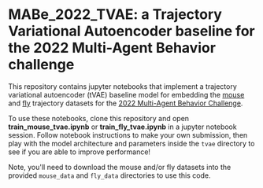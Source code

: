 # MABe_2022_TVAE: a Trajectory Variational Autoencoder baseline for the 2022 Multi-Agent Behavior challenge

This repository contains jupyter notebooks that implement a trajectory variational autoencoder (tVAE) baseline model for embedding the [mouse](https://www.aicrowd.com/challenges/multi-agent-behavior-challenge-2022/problems/mabe-2022-mouse-triplets) and [fly](https://www.aicrowd.com/challenges/multi-agent-behavior-challenge-2022/problems/mabe-2022-fruit-fly-groups) trajectory datasets for the [2022 Multi-Agent Behavior Challenge](https://www.aicrowd.com/challenges/multi-agent-behavior-challenge-2022).

To use these notebooks, clone this repository and open **train_mouse_tvae.ipynb** or **train_fly_tvae.ipynb** in a jupyter notebook session. Follow notebook instructions to make your own submission, then play with the model architecture and parameters inside the `tvae` directory to see if you are able to improve performance!

Note, you'll need to download the mouse and/or fly datasets into the provided `mouse_data` and `fly_data` directories to use this code.
